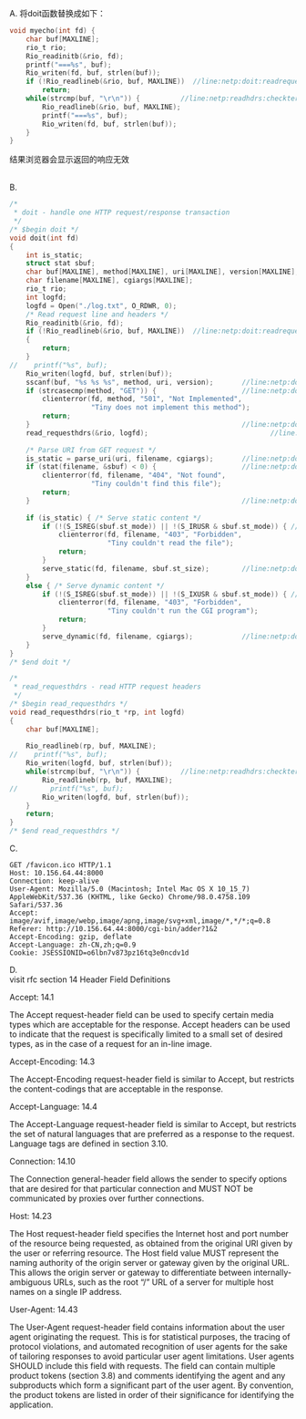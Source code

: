 A. 将doit函数替换成如下：
```c
void myecho(int fd) {
    char buf[MAXLINE];
    rio_t rio;
    Rio_readinitb(&rio, fd);
    printf("===%s", buf);
    Rio_writen(fd, buf, strlen(buf));
    if (!Rio_readlineb(&rio, buf, MAXLINE))  //line:netp:doit:readrequest
        return;
    while(strcmp(buf, "\r\n")) {          //line:netp:readhdrs:checkterm
        Rio_readlineb(&rio, buf, MAXLINE);
        printf("===%s", buf);
        Rio_writen(fd, buf, strlen(buf));
    }
}
```
结果浏览器会显示返回的响应无效<br/>
<br/>

B.
```c
/*
 * doit - handle one HTTP request/response transaction
 */
/* $begin doit */
void doit(int fd)
{
    int is_static;
    struct stat sbuf;
    char buf[MAXLINE], method[MAXLINE], uri[MAXLINE], version[MAXLINE];
    char filename[MAXLINE], cgiargs[MAXLINE];
    rio_t rio;
    int logfd;
    logfd = Open("./log.txt", O_RDWR, 0);
    /* Read request line and headers */
    Rio_readinitb(&rio, fd);
    if (!Rio_readlineb(&rio, buf, MAXLINE))  //line:netp:doit:readrequest
    {
        return;
    }
//    printf("%s", buf);
    Rio_writen(logfd, buf, strlen(buf));
    sscanf(buf, "%s %s %s", method, uri, version);       //line:netp:doit:parserequest
    if (strcasecmp(method, "GET")) {                     //line:netp:doit:beginrequesterr
        clienterror(fd, method, "501", "Not Implemented",
                    "Tiny does not implement this method");
        return;
    }                                                    //line:netp:doit:endrequesterr
    read_requesthdrs(&rio, logfd);                              //line:netp:doit:readrequesthdrs
    
    /* Parse URI from GET request */
    is_static = parse_uri(uri, filename, cgiargs);       //line:netp:doit:staticcheck
    if (stat(filename, &sbuf) < 0) {                     //line:netp:doit:beginnotfound
        clienterror(fd, filename, "404", "Not found",
                    "Tiny couldn't find this file");
        return;
    }                                                    //line:netp:doit:endnotfound
    
    if (is_static) { /* Serve static content */
        if (!(S_ISREG(sbuf.st_mode)) || !(S_IRUSR & sbuf.st_mode)) { //line:netp:doit:readable
            clienterror(fd, filename, "403", "Forbidden",
                        "Tiny couldn't read the file");
            return;
        }
        serve_static(fd, filename, sbuf.st_size);        //line:netp:doit:servestatic
    }
    else { /* Serve dynamic content */
        if (!(S_ISREG(sbuf.st_mode)) || !(S_IXUSR & sbuf.st_mode)) { //line:netp:doit:executable
            clienterror(fd, filename, "403", "Forbidden",
                        "Tiny couldn't run the CGI program");
            return;
        }
        serve_dynamic(fd, filename, cgiargs);            //line:netp:doit:servedynamic
    }
}
/* $end doit */

/*
 * read_requesthdrs - read HTTP request headers
 */
/* $begin read_requesthdrs */
void read_requesthdrs(rio_t *rp, int logfd)
{
    char buf[MAXLINE];
    
    Rio_readlineb(rp, buf, MAXLINE);
//    printf("%s", buf);
    Rio_writen(logfd, buf, strlen(buf));
    while(strcmp(buf, "\r\n")) {          //line:netp:readhdrs:checkterm
        Rio_readlineb(rp, buf, MAXLINE);
//        printf("%s", buf);
        Rio_writen(logfd, buf, strlen(buf));
    }
    return;
}
/* $end read_requesthdrs */
```
C.
```
GET /favicon.ico HTTP/1.1
Host: 10.156.64.44:8000
Connection: keep-alive
User-Agent: Mozilla/5.0 (Macintosh; Intel Mac OS X 10_15_7) AppleWebKit/537.36 (KHTML, like Gecko) Chrome/98.0.4758.109 Safari/537.36
Accept: image/avif,image/webp,image/apng,image/svg+xml,image/*,*/*;q=0.8
Referer: http://10.156.64.44:8000/cgi-bin/adder?1&2
Accept-Encoding: gzip, deflate
Accept-Language: zh-CN,zh;q=0.9
Cookie: JSESSIONID=o6lbn7v873pz16tq3e0ncdv1d
```
D.<br/>
visit rfc section 14 Header Field Definitions

Accept: 14.1

The Accept request-header field can be used to specify certain media types which are acceptable for the response. Accept headers can be used to indicate that the request is specifically limited to a small set of desired types, as in the case of a request for an in-line image.

Accept-Encoding: 14.3

The Accept-Encoding request-header field is similar to Accept, but restricts the content-codings that are acceptable in the response.

Accept-Language: 14.4

The Accept-Language request-header field is similar to Accept, but restricts the set of natural languages that are preferred as a response to the request. Language tags are defined in section 3.10.

Connection: 14.10

The Connection general-header field allows the sender to specify options that are desired for that particular connection and MUST NOT be communicated by proxies over further connections.

Host: 14.23

The Host request-header field specifies the Internet host and port number of the resource being requested, as obtained from the original URI given by the user or referring resource. The Host field value MUST represent the naming authority of the origin server or gateway given by the original URL. This allows the origin server or gateway to differentiate between internally-ambiguous URLs, such as the root “/” URL of a server for multiple host names on a single IP address.

User-Agent: 14.43

The User-Agent request-header field contains information about the user agent originating the request. This is for statistical purposes, the tracing of protocol violations, and automated recognition of user agents for the sake of tailoring responses to avoid particular user agent limitations. User agents SHOULD include this field with requests. The field can contain multiple product tokens (section 3.8) and comments identifying the agent and any subproducts which form a significant part of the user agent. By convention, the product tokens are listed in order of their significance for identifying the application.